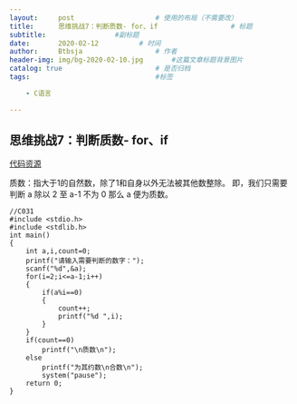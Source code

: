```yaml
---
layout:     post   				    # 使用的布局（不需要改）
title:      思维挑战7：判断质数- for、if				    # 标题 
subtitle:                 #副标题
date:       2020-02-12			# 时间
author:     Btbsja					# 作者
header-img: img/bg-2020-02-10.jpg 	    #这篇文章标题背景图片
catalog: true 						# 是否归档
tags:								#标签

    - C语言

---
```

思维挑战7：判断质数- for、if
-

[代码资源](https://download.csdn.net/download/Btbsja/12155113)

质数：指大于1的自然数，除了1和自身以外无法被其他数整除。
即，我们只需要判断 a 除以 2 至 a-1 不为 0 那么 a 便为质数。

    //C031
    #include <stdio.h>
    #include <stdlib.h>
    int main()
    {
        int a,i,count=0;
        printf("请输入需要判断的数字：");
        scanf("%d",&a);
        for(i=2;i<=a-1;i++)
        {
            if(a%i==0)
            {
                count++;
                printf("%d ",i);
            }
        }
        if(count==0)
            printf("\n质数\n");
        else
            printf("为其约数\n合数\n");
            system("pause");
        return 0;
    }